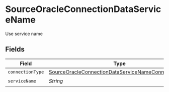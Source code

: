# SourceOracleConnectionDataServiceName

Use service name


## Fields

| Field                                                                                                                             | Type                                                                                                                              | Required                                                                                                                          | Description                                                                                                                       |
| --------------------------------------------------------------------------------------------------------------------------------- | --------------------------------------------------------------------------------------------------------------------------------- | --------------------------------------------------------------------------------------------------------------------------------- | --------------------------------------------------------------------------------------------------------------------------------- |
| `connectionType`                                                                                                                  | [SourceOracleConnectionDataServiceNameConnectionType](../../models/shared/SourceOracleConnectionDataServiceNameConnectionType.md) | :heavy_minus_sign:                                                                                                                | N/A                                                                                                                               |
| `serviceName`                                                                                                                     | *String*                                                                                                                          | :heavy_check_mark:                                                                                                                | N/A                                                                                                                               |